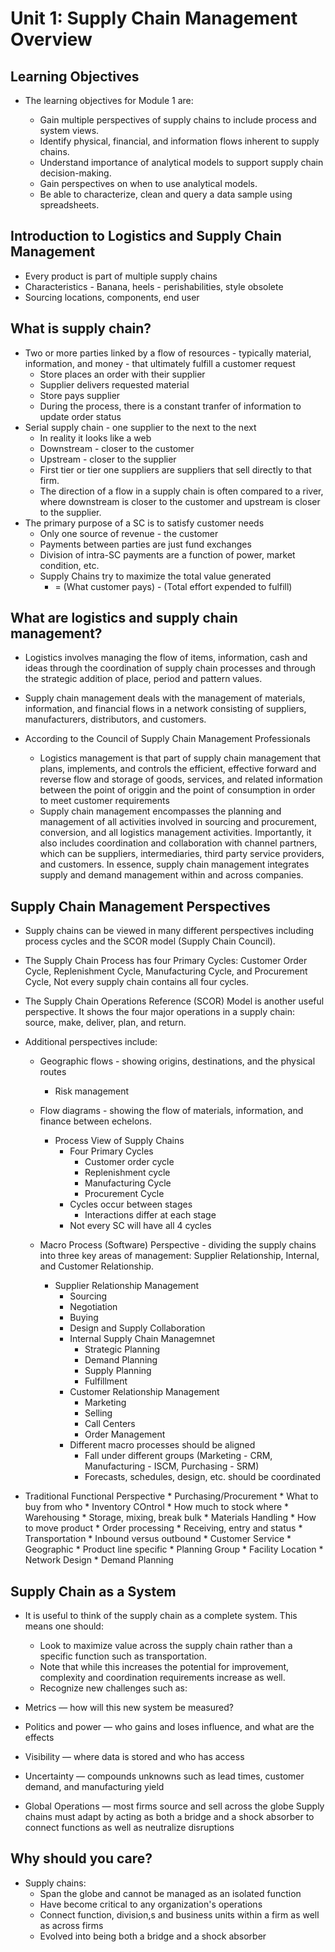 # Unit 1: Supply Chain Management Overview

## Learning Objectives

  * The learning objectives for Module 1 are:

    * Gain multiple perspectives of supply chains to include process and system views.
    * Identify physical, financial, and information flows inherent to supply chains.
    * Understand importance of analytical models to support supply chain decision-making.
    * Gain perspectives on when to use analytical models.
    * Be able to characterize, clean and query a data sample using spreadsheets.
    
##  Introduction to Logistics and Supply Chain Management

  * Every product is part of multiple supply chains
  * Characteristics - Banana, heels - perishabilities, style obsolete
  * Sourcing locations, components, end user

## What is supply chain?
  * Two or more parties linked by a flow of resources - typically material, information, and money - that ultimately fulfill a customer request
    * Store places an order with their supplier
    * Supplier delivers requested material
    * Store pays supplier
    * During the process, there is a constant tranfer of information to update order status
  * Serial supply chain - one supplier to the next to the next
    * In reality it looks like a web
    * Downstream - closer to the customer
    * Upstream - closer to the supplier 
    * First tier or tier one suppliers are suppliers that sell directly to that firm.
    * The direction of a flow in a supply chain is often compared to a river, where downstream is closer to the customer and upstream is closer to the supplier.
  * The primary purpose of a SC is to satisfy customer needs
    * Only one source of revenue - the customer
    * Payments between parties are just fund exchanges
    * Division of intra-SC payments are a function of power, market condition, 
      etc.
    * Supply Chains try to maximize the total value generated
      * = (What customer pays) - (Total effort expended to fulfill)
      
## What are logistics and supply chain management?

  * Logistics involves managing the flow of items, information, cash and ideas through the coordination of supply chain processes and through the strategic addition of place, period and pattern values.
  
  * Supply chain management deals with the management of materials, information, and financial flows in a network consisting of suppliers, manufacturers, distributors, and customers.
  
  * According to the Council of Supply Chain Management Professionals
     * Logistics management is that part of supply chain management that plans, implements, and controls the efficient, effective forward and reverse flow and storage of goods, services, and related information between the point of origgin and the point of consumption in order to meet customer requirements
     * Supply chain management encompasses the planning and management of all activities involved in sourcing and procurement, conversion, and all logistics management activities. Importantly, it also includes coordination and collaboration with channel partners, which can be suppliers, intermediaries, third party service providers, and customers.  In essence, supply chain management integrates supply and demand management within and across companies.
        
## Supply Chain Management Perspectives

  * Supply chains can be viewed in many different perspectives including process cycles and the SCOR model (Supply Chain Council).

  * The Supply Chain Process has four Primary Cycles: Customer Order Cycle, Replenishment Cycle, Manufacturing Cycle, and Procurement Cycle, Not every supply chain contains all four cycles.

  * The Supply Chain Operations Reference (SCOR) Model is another useful perspective. It shows the four major operations in a supply chain: source, make, deliver, plan, and return. 

  * Additional perspectives include:
    * Geographic flows - showing origins, destinations, and the physical routes
      * Risk management
      
    * Flow diagrams - showing the flow of materials, information, and finance between echelons.
      * Process View of Supply Chains
        * Four Primary Cycles
          * Customer order cycle
          * Replenishment cycle
          * Manufacturing Cycle
          * Procurement Cycle
        * Cycles occur between stages
          * Interactions differ at each stage
        * Not every SC will have all 4 cycles
    
    * Macro Process (Software) Perspective - dividing the supply chains into three key areas of
management: Supplier Relationship, Internal, and Customer Relationship.
      * Supplier Relationship Management
          * Sourcing
          * Negotiation
          * Buying
          * Design and Supply Collaboration
        * Internal Supply Chain Managemnet
          * Strategic Planning
          * Demand Planning
          * Supply Planning
          * Fulfillment
        * Customer Relationship Management
          * Marketing
          * Selling
          * Call Centers
          * Order Management
        * Different macro processes should be aligned
          * Fall under different groups (Marketing - CRM, Manufacturing - ISCM, Purchasing - SRM)
          * Forecasts, schedules, design, etc. should be coordinated
   
  * Traditional Functional Perspective
         * Purchasing/Procurement
           * What to buy from who
         * Inventory COntrol
           * How much to stock where
         * Warehousing
           * Storage, mixing, break bulk
         * Materials Handling
           * How to move product
         * Order processing
           * Receiving, entry and status
         * Transportation
           * Inbound versus outbound
         * Customer Service
           * Geographic
           * Product line specific
         * Planning Group
           * Facility Location
           * Network Design
           * Demand Planning
           
##  Supply Chain as a System

  * It is useful to think of the supply chain as a complete system. This means one should:
    * Look to maximize value across the supply chain rather than a specific function such as transportation.
    * Note that while this increases the potential for improvement, complexity and coordination requirements increase as well.
    * Recognize new challenges such as:
    
  * Metrics — how will this new system be measured?
  
  * Politics and power — who gains and loses influence, and what are the effects
  
  * Visibility — where data is stored and who has access
  
  * Uncertainty — compounds unknowns such as lead times, customer demand, and manufacturing yield
  
  * Global Operations — most firms source and sell across the globe Supply chains must adapt by acting as both a bridge and a shock absorber to connect functions as well as neutralize disruptions

## Why should you care?

  * Supply chains:
    * Span the globe and cannot be managed as an isolated function
    * Have become critical to any organization's operations
    * Connect function, division,s and business units within a firm as well as across firms
    * Evolved into being both a bridge and a shock absorber
